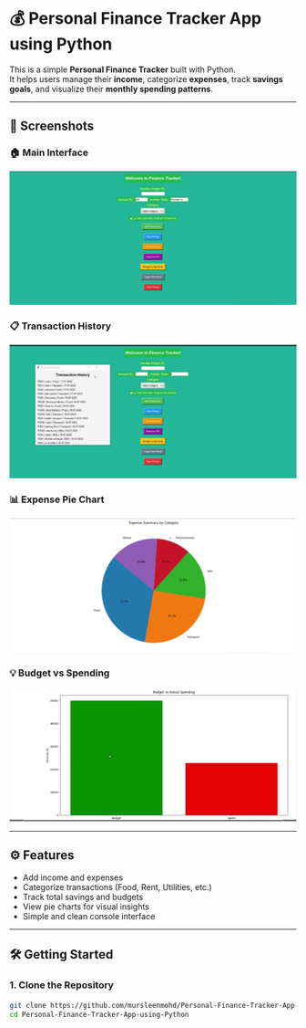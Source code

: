 # 💰 Personal Finance Tracker App using Python

This is a simple **Personal Finance Tracker** built with Python.  
It helps users manage their **income**, categorize **expenses**, track **savings goals**, and visualize their **monthly spending patterns**.

---

## 📸 Screenshots

### 🏠 Main Interface
![Main Interface](screenshots/main_interface.png)

### 📋 Transaction History
![Transaction History](screenshots/transaction_history.png)

### 📊 Expense Pie Chart
![Expense Pie Chart](screenshots/expense_pie_chart.png)

### 💡 Budget vs Spending
![Budget vs Spending](screenshots/budget_vs_spending.png)

---

## ⚙️ Features

- Add income and expenses
- Categorize transactions (Food, Rent, Utilities, etc.)
- Track total savings and budgets
- View pie charts for visual insights
- Simple and clean console interface

---

## 🛠️ Getting Started

### 1. Clone the Repository

```bash
git clone https://github.com/mursleenmohd/Personal-Finance-Tracker-App-using-Python.git
cd Personal-Finance-Tracker-App-using-Python

